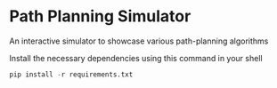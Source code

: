 # Path Planning Simulator

An interactive simulator to showcase various path-planning algorithms

Install the necessary dependencies using this command in your shell
```python
pip install -r requirements.txt
```
